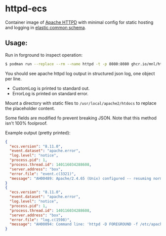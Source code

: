 # httpd-ecs
Container image of [Apache HTTPD](https://httpd.apache.org/docs/2.4/) with minimal config for static hosting and logging in [elastic common schema](https://www.elastic.co/guide/en/ecs/8.11/ecs-field-reference.html).

## Usage:
Run in forground to inspect operation:
```bash
$ podman run --replace --rm --name httpd -t -p 8080:8080 ghcr.io/mnl/httpd-ecs:v0.1.0
```
You should see apache httpd log output in structured json log, one object per line.
- CustomLog is printed to standard out.
- ErrorLog is printed on standard error.

Mount a directory with static files to `/usr/local/apache2/htdocs` to replace the placeholder content.

Some fields are modified fo prevent breaking JSON. Note that this method isn't 100% foolproof.

Example output (pretty printed):
```JSON
{
  "ecs.version": "8.11.0",
  "event.dataset": "apache.error",
  "log.level": "notice",
  "process.pid": 1,
  "process.thread.id": 140116034288608,
  "server.address": "box",
  "error.file": "event.c(3321)",
  "message": "AH00489: Apache/2.4.65 (Unix) configured -- resuming normal operations"
}
{
  "ecs.version": "8.11.0",
  "event.dataset": "apache.error",
  "log.level": "notice",
  "process.pid": 1,
  "process.thread.id": 140116034288608,
  "server.address": "box",
  "error.file": "log.c(1598)",
  "message": "AH00094: Command line: 'httpd -D FOREGROUND -f /etc/apache2/httpd.conf'"
}
```
